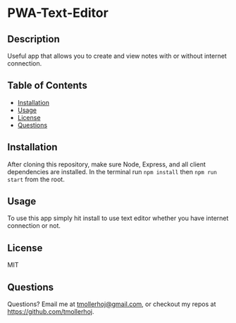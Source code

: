 # PWA-Text-Editor

## Description
Useful app that allows you to create and view notes with or without internet connection.

## Table of Contents
  * [Installation](#installation)
  * [Usage](#usage)
  * [License](#license)
  * [Questions](#questions)


## Installation 
  After cloning this repository, make sure Node, Express, and all client dependencies are installed. In the terminal run `npm install` then `npm run start` from the root. 

## Usage 
  To use this app simply hit install to use text editor whether you have internet connection or not.


## License 
  MIT

## Questions
  Questions? Email me at tmollerhoj@gmail.com, or checkout my repos at https://github.com/tmollerhoj.

